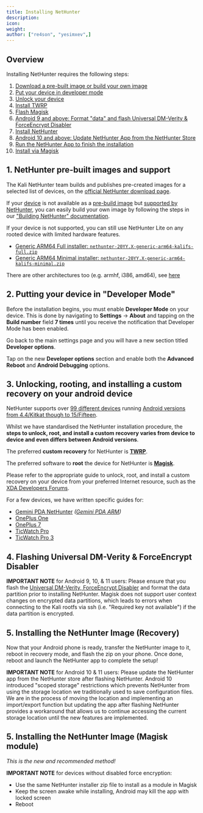 ```yaml
---
title: Installing NetHunter
description:
icon:
weight:
author: ["re4son", "yesimxev",]
---
```


## Overview

Installing NetHunter requires the following steps:

1. [Download a pre-built image or build your own image](#1-nethunter-pre-built-images-and-support)
2. [Put your device in developer mode](#2-putting-your-device-in-developer-mode)
3. [Unlock your device](#3-unlocking-rooting-and-installing-a-custom-recovery-on-your-android-device)
4. [Install TWRP](#3-unlocking-rooting-and-installing-a-custom-recovery-on-your-android-device)
5. [Flash Magisk](#3-unlocking-rooting-and-installing-a-custom-recovery-on-your-android-device)
6. [Android 9 and above: Format "data" and flash Universal DM-Verity & ForceEncrypt Disabler](#4-flashing-universal-dm-verity--forceencrypt-disabler)
7. [Install NetHunter](#5-installing-the-nethunter-image)
8. [Android 10 and above: Update NetHunter App from the NetHunter Store](#5-installing-the-nethunter-image)
9. [Run the NetHunter App to finish the installation](#5-installing-the-nethunter-image)
10. [Install via Magisk](#6-the-new-way-of-installing-nethunter-as-magisk-module)

## 1. NetHunter pre-built images and support

The Kali NetHunter team builds and publishes pre-created images for a selected list of devices, on the [official NetHunter download page](/get-kali/#kali-mobile).

If your [device](https://nethunter.kali.org/image-models.html) is not available as a [pre-build image](https://nethunter.kali.org/images.html) but [supported by NetHunter](https://nethunter.kali.org/device-kernels.html), you can easily build your own image by following the steps in our ["Building NetHunter" documentation](/docs/nethunter/building-nethunter/).

If your device is not supported, you can still use NetHunter Lite on any rooted device with limited hardware features.

- [Generic ARM64 Full installer: `nethunter-20YY.X-generic-arm64-kalifs-full.zip`](https://kali.download/nethunter-images/current/)
- [Generic ARM64 Minimal installer: `nethunter-20YY.X-generic-arm64-kalifs-minimal.zip`](https://kali.download/nethunter-images/current/)

There are other architectures too (e.g. armhf, i386, amd64), see [here](https://kali.download/nethunter-images/current/)

## 2. Putting your device in "Developer Mode"

Before the installation begins, you must enable **Developer Mode** on your device.
This is done by navigating to **Settings** -> **About** and tapping on the **Build number** field **7 times** until you receive the notification that Developer Mode has been enabled.

Go back to the main settings page and you will have a new section titled **Developer options**.

Tap on the new **Developer options** section and enable both the **Advanced Reboot** and **Android Debugging** options.

## 3. Unlocking, rooting, and installing a custom recovery on your android device

<!-- If updating, make sure to update: ./kali-docs/nethunter/installing-nethunter/index.md & ./kali-nethunter-kernels/bin/generate-android-versions.py-->
NetHunter supports over [99 different devices](https://nethunter.kali.org/device-kernels.html) running [Android versions from 4.4/Kitkat though to 15/Fifteen](https://nethunter.kali.org/android-versions.html).

Whilst we have standardised the NetHunter installation procedure, the **steps to unlock, root, and install a custom recovery varies from device to device and even differs between Android versions**.

The preferred **custom recovery** for NetHunter is **[TWRP](https://twrp.me/Devices/)**.

The preferred software to **root** the device for NetHunter is **[Magisk](https://xdaforums.com/t/magisk-the-magic-mask-for-android.3473445/)**.

Please refer to the appropriate guide to unlock, root, and install a custom recovery on your device from your preferred Internet resource, such as the [XDA Developers Forums](https://xdaforums.com/).

For a few devices, we have written specific guides for:

- [Gemini PDA NetHunter](/docs/nethunter/installing-nethunter-on-the-gemini-pda/) _([Gemini PDA ARM](/docs/arm/gemini-pda/))_
- [OnePlus One](/docs/nethunter/installing-nethunter-on-the-oneplus-One/)
- [OnePlus 7](/docs/nethunter/installing-nethunter-on-the-oneplus-7/)
- [TicWatch Pro](/docs/nethunter/installing-nethunter-on-the-ticwatch-pro/)
- [TicWatch Pro 3](/docs/nethunter/installing-nethunter-on-the-ticwatch-pro-3/)

## 4. Flashing Universal DM-Verity & ForceEncrypt Disabler

**IMPORTANT NOTE** for Android 9, 10, & 11 users: Please ensure that you flash the [Universal DM-Verity, ForceEncrypt Disabler](https://xdaforums.com/t/deprecated-universal-dm-verity-forceencrypt-disk-quota-disabler-11-2-2020.3817389/) and format the data partition prior to installing NetHunter.
Magisk does not support user context changes on encrypted data partitions, which leads to errors when connecting to the Kali rootfs via ssh (i.e. "Required key not available") if the data partition is encrypted.

## 5. Installing the NetHunter Image (Recovery)

Now that your Android phone is ready, transfer the NetHunter image to it, reboot in recovery mode, and flash the zip on your phone. Once done, reboot and launch the NetHunter app to complete the setup!

**IMPORTANT NOTE** for Android 10 & 11 users: Please update the NetHunter app from the NetHunter store after flashing NetHunter. Android 10 introduced "scoped storage" restrictions which prevents NetHunter from using the storage location we traditionally used to save configuration files. We are in the process of moving the location and implementing an import/export function but updating the app after flashing NetHunter provides a workaround that allows us to continue accessing the current storage location until the new features are implemented.

## 5. Installing the NetHunter Image (Magisk module)

_This is the new and recommended method!_

**IMPORTANT NOTE** for devices without disabled force encryption:

- Use the same NetHunter installer zip file to install as a module in Magisk
- Keep the screen awake while installing, Android may kill the app with locked screen
- Reboot
